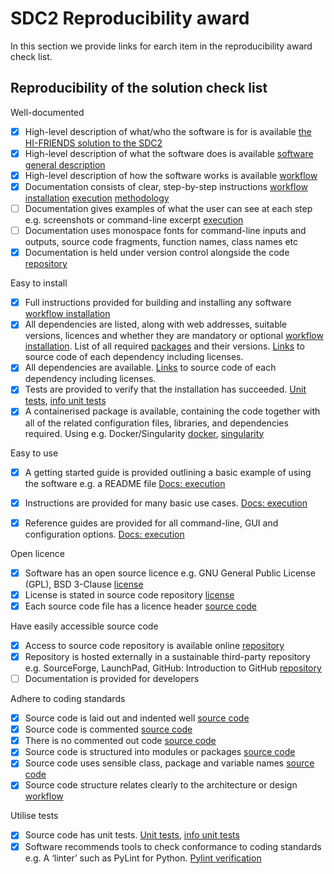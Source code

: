 # SDC2 Reproducibility award

In this section we provide links for earch item in the reproducibility award check list.


## Reproducibility of the solution check list  

Well-documented 

- [X] High-level description of what/who the software is for is available [the HI-FRIENDS solution to the SDC2](https://hi-friends-sdc2.readthedocs.io/en/latest/#the-hi-friends-solution-to-the-sdc2)
- [X] High-level description of what the software does is available [software general description](https://hi-friends-sdc2.readthedocs.io/en/latest/#workflow-general-description)
- [X] High-level description of how the software works is available [workflow](https://hi-friends-sdc2.readthedocs.io/en/latest/workflow/)
- [X] Documentation consists of clear, step-by-step instructions [workflow installation](https://hi-friends-sdc2.readthedocs.io/en/latest/installation/) [execution](https://hi-friends-sdc2.readthedocs.io/en/latest/execution/) [methodology](https://hi-friends-sdc2.readthedocs.io/en/latest/methodology/)
- [ ] Documentation gives examples of what the user can see at each step e.g. screenshots or command-line excerpt [execution](https://hi-friends-sdc2.readthedocs.io/en/latest/execution/)
- [ ] Documentation uses monospace fonts for command-line inputs and outputs, source code fragments, function names, class names etc
- [X] Documentation is held under version control alongside the code [repository](https://github.com/HI-FRIENDS-SDC2/hi-friends)

Easy to install 

- [X] Full instructions provided for building and installing any software [workflow installation](https://hi-friends-sdc2.readthedocs.io/en/latest/installation/)
- [X] All dependencies are listed, along with web addresses, suitable versions, licences and whether they are mandatory or optional  [workflow installation](https://hi-friends-sdc2.readthedocs.io/en/latest/installation/). List of all required [packages](https://github.com/HI-FRIENDS-SDC2/hi-friends/blob/master/docs/source/_static/all_dependencies.txt) and their versions. [Links](https://github.com/HI-FRIENDS-SDC2/hi-friends/blob/master/docs/source/_static/all_links.txt) to source code of each dependency including licenses.
- [X] All dependencies are available. [Links](https://github.com/HI-FRIENDS-SDC2/hi-friends/blob/master/docs/source/_static/all_links.txt) to source code of each dependency including licenses.
- [X] Tests are provided to verify that the installation has succeeded. [Unit tests](https://github.com/HI-FRIENDS-SDC2/hi-friends/tree/master/.tests/unit), [info unit tests](https://hi-friends-sdc2.readthedocs.io/en/latest/methodology/#unit-tests)
- [X] A containerised package is available, containing the code together with all of the related configuration files, libraries, and dependencies required. Using e.g. Docker/Singularity [docker](https://github.com/HI-FRIENDS-SDC2/hi-friends/blob/master/deploy.docker), [singularity](https://github.com/HI-FRIENDS-SDC2/hi-friends/blob/master/deploy.singularity)

Easy to use 

- [X] A getting started guide is provided outlining a basic example of using the software e.g. a README file [Docs: execution](https://hi-friends-sdc2.readthedocs.io/en/latest/installation/)
- [X] Instructions are provided for many basic use cases. [Docs: execution](https://hi-friends-sdc2.readthedocs.io/en/latest/installation/)
- [X] Reference guides are provided for all command-line, GUI and configuration options. [Docs: execution](https://hi-friends-sdc2.readthedocs.io/en/latest/installation/)


Open licence 

- [X] Software has an open source licence e.g. GNU General Public License (GPL), BSD 3-Clause [license](https://github.com/HI-FRIENDS-SDC2/hi-friends/blob/master/LICENSE)
- [X] License is stated in source code repository [license](https://github.com/HI-FRIENDS-SDC2/hi-friends/blob/master/LICENSE)
- [X] Each source code file has a licence header [source code](https://github.com/HI-FRIENDS-SDC2/hi-friends/tree/master/workflow/scripts)

Have easily accessible source code

- [X] Access to source code repository is available online [repository](https://github.com/HI-FRIENDS-SDC2/hi-friends)
- [X] Repository is hosted externally in a sustainable third-party repository e.g. SourceForge, LaunchPad, GitHub: Introduction to GitHub [repository](https://github.com/HI-FRIENDS-SDC2/hi-friends)
- [ ] Documentation is provided for developers

Adhere to coding standards 

- [X] Source code is laid out and indented well [source code](https://github.com/HI-FRIENDS-SDC2/hi-friends/tree/master/workflow/scripts)
- [X] Source code is commented [source code](https://github.com/HI-FRIENDS-SDC2/hi-friends/tree/master/workflow/scripts)
- [X] There is no commented out code [source code](https://github.com/HI-FRIENDS-SDC2/hi-friends/tree/master/workflow/scripts)
- [X] Source code is structured into modules or packages [source code](https://github.com/HI-FRIENDS-SDC2/hi-friends/tree/master/workflow/scripts)
- [X] Source code uses sensible class, package and variable names [source code](https://github.com/HI-FRIENDS-SDC2/hi-friends/tree/master/workflow/scripts)
- [X] Source code structure relates clearly to the architecture or design [workflow](https://hi-friends-sdc2.readthedocs.io/en/latest/workflow/#workflow-file-structure)

Utilise tests 

- [X] Source code has unit tests. [Unit tests](https://github.com/HI-FRIENDS-SDC2/hi-friends/tree/master/.tests/unit), [info unit tests](https://hi-friends-sdc2.readthedocs.io/en/latest/methodology/#unit-tests)
- [X] Software recommends tools to check conformance to coding standards e.g. A ‘linter’ such as PyLint for Python. [Pylint verification](https://hi-friends-sdc2.readthedocs.io/en/latest/methodology/#check-conformance-to-coding-standards)
